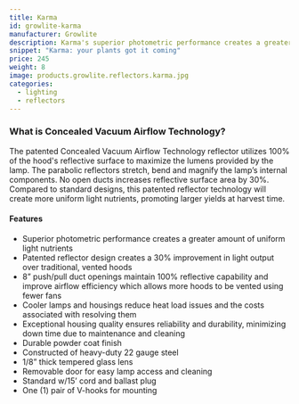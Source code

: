```yaml
---
title: Karma
id: growlite-karma
manufacturer: Growlite
description: Karma's superior photometric performance creates a greater amount of uniform light nutrients.
snippet: "Karma: your plants got it coming"
price: 245
weight: 8
image: products.growlite.reflectors.karma.jpg
categories:
  - lighting
  - reflectors
---
```


### What is Concealed Vacuum Airflow Technology?

The patented Concealed Vacuum Airflow Technology reflector utilizes 100% of the hood's reflective surface to maximize the lumens provided by the lamp. The parabolic reflectors stretch, bend and magnify the lamp’s internal components. No open ducts increases reflective surface area by 30%. Compared to standard designs, this patented reflector technology will create more uniform light nutrients, promoting larger yields at harvest time.

#### Features

* Superior photometric performance creates a greater amount of uniform light nutrients
* Patented reflector design creates a 30% improvement in light output over traditional, vented hoods
* 8” push/pull duct openings maintain 100% reflective capability and improve airflow efficiency which allows more hoods to be vented using fewer fans
* Cooler lamps and housings reduce heat load issues and the costs associated with resolving them
* Exceptional housing quality ensures reliability and durability, minimizing down time due to maintenance and cleaning
* Durable powder coat finish
* Constructed of heavy-duty 22 gauge steel
* 1/8” thick tempered glass lens
* Removable door for easy lamp access and cleaning
* Standard w/15’ cord and ballast plug
* One (1) pair of V-hooks for mounting

